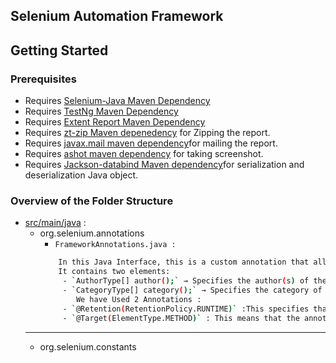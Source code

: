 ## Selenium Automation Framework

## Getting Started

### Prerequisites

- Requires [Selenium-Java Maven Dependency](https://mvnrepository.com/artifact/org.seleniumhq.selenium/selenium-java)
- Requires [TestNg Maven Dependency](https://mvnrepository.com/artifact/org.testng/testng)
- Requires [Extent Report Maven Dependency](https://mvnrepository.com/artifact/com.aventstack/extentreports)
- Requires [zt-zip Maven depenedency](https://mvnrepository.com/artifact/org.zeroturnaround/zt-zip) for Zipping the report.
- Requires [javax.mail maven dependency](https://mvnrepository.com/artifact/com.sun.mail/javax.mail)for mailing the report.
- Requires [ashot maven dependency](https://mvnrepository.com/artifact/ru.yandex.qatools.ashot/ashot) for taking screenshot.
- Requires [Jackson-databind Maven dependency](https://mvnrepository.com/artifact/com.fasterxml.jackson.core/jackson-databind)for serialization and deserialization Java object.
 
 
 ### Overview of the Folder Structure
 
 * [src/main/java](./src/main/java) :
 	* org.selenium.annotations
		- `FrameworkAnnotations.java :`
		```bash
			In this Java Interface, this is a custom annotation that allows you to tag test methods with metadata such as the author and category.
          	It contains two elements:
          	 - `AuthorType[] author();` → Specifies the author(s) of the test case.
          	 - `CategoryType[] category();` → Specifies the category of the test case (e.g., Smoke, Regression).
             	We have Used 2 Annotations : 
           	 - `@Retention(RetentionPolicy.RUNTIME)` :This specifies that the annotation should be retained at runtime and be available for reflection.In your case, this means that the FrameworkAnnotation can be accessed at runtime using Java Reflection API, which is useful for dynamically handling test cases.
           	 - `@Target(ElementType.METHOD)` : This means that the annotation can only be applied to methods. In a Selenium project, this typically means test methods in a test class.
		```
     ----------------------------------
	* org.selenium.constants